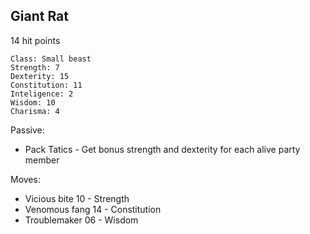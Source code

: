 ## Giant Rat

14 hit points

	Class: Small beast
	Strength: 7
	Dexterity: 15
	Constitution: 11
	Inteligence: 2
	Wisdom: 10
	Charisma: 4	

Passive:
* Pack Tatics    -  Get bonus strength and dexterity for each alive party member 

Moves:
* Vicious bite          10   - Strength
* Venomous fang   14   - Constitution
* Troublemaker       06  - Wisdom